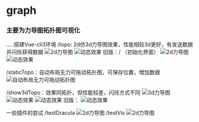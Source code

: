# graph
### 主要为力导图拓扑图可视化
.....搭建Vue-cli3环境
/topo:  2d仿3d力导图效果，性能相较3d更好，有发送数据并闪烁获得数据
![2d力导图](https://github.com/jkafjhkjfhqlf/graph/blob/master/show/test-company---topo1.PNG)
![动态效果](https://github.com/jkafjhkjfhqlf/graph/blob/master/show/test-company---topo2.PNG)
旧版：/  （初始化界面）
![2d力导图](https://github.com/jkafjhkjfhqlf/graph/blob/master/show/test-company---topo-before1.PNG)
![动态效果](https://github.com/jkafjhkjfhqlf/graph/blob/master/show/test-company---topo-before2.PNG)

/staticTopo：自动布局无力可拖动拓扑图，可保存位置，增加数据
![自动布局无力可拖动拓扑图](https://github.com/jkafjhkjfhqlf/graph/tree/master/show/test-company---staticTopo.PNG)

/show3dTopo：效果同拓扑，但性能较差，闪烁方式不同
![3d力导图](https://github.com/jkafjhkjfhqlf/graph/blob/master/show/test-company---show3dTopo.PNG)
![动态效果](https://github.com/jkafjhkjfhqlf/graph/blob/master/show/test-company---show3dTopo2.PNG)
![动态效果](https://github.com/jkafjhkjfhqlf/graph/blob/master/show/test-company---show3dTopo3.PNG)
旧版：
![动态效果](https://github.com/jkafjhkjfhqlfgraph/blob/master/show/test-company---show3dTopo-before.PNG)

一些插件的尝试
/testDracula
![2d力导图](https://github.com/jkafjhkjfhqlf/graph/blob/master/show/test-company---testDracula.PNG)
/testVis
![2d力导图](https://github.com/jkafjhkjfhqlf/graph/blob/master/show/test-company---testVis.PNG)
